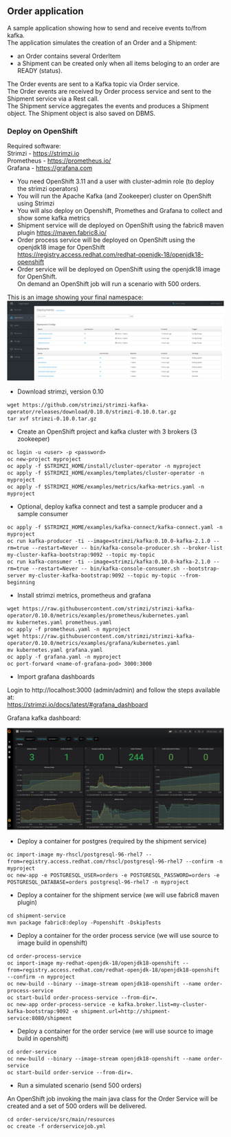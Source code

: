 ## Order application ##

A sample application showing how to send and receive events to/from kafka.<br>
The application simulates the creation of an Order and a Shipment: <br>
 - an Order contains several OrderItem
 - a Shipment can be created only when all items beloging to an order are READY (status).

The Order events are sent to a Kafka topic via Order service.<br>
The Order events are received by Order process service and sent to the Shipment service via a Rest call.<br>
The Shipment service aggregates the events and produces a Shipment object. The Shipment object is also saved on DBMS.

### Deploy on OpenShift ###

Required software:<br>
Strimzi - https://strimzi.io<br>
Prometheus - https://prometheus.io/<br>
Grafana - https://grafana.com<br>

- You need OpenShift 3.11 and a user with cluster-admin role (to deploy the strimzi operators)
- You will run the Apache Kafka (and Zookeeper) cluster on OpenShift using Strimzi
- You will also deploy on Openshift, Promethes and Grafana to collect and show some kafka metrics
- Shipment service will de deployed on OpenShift using the fabric8 maven plugin
https://maven.fabric8.io/
- Order process service will be deployed on OpenShift using the openjdk18 image for OpenShift
https://registry.access.redhat.com/redhat-openjdk-18/openjdk18-openshift
- Order service will be deployed on OpenShift using the openjdk18 image for OpenShift.<br>
On demand an OpenShift job will run a scenario with 500 orders.

This is an image showing your final namespace:
![ScreenShot 1](order-sample/images/myproject.png)

- Download strimzi, version 0.10

```
wget https://github.com/strimzi/strimzi-kafka-operator/releases/download/0.10.0/strimzi-0.10.0.tar.gz
tar xvf strimzi-0.10.0.tar.gz
```

- Create an OpenShift project and kafka cluster with 3 brokers (3 zookeeper)

```
oc login -u <user> -p <password>
oc new-project myproject
oc apply -f $STRIMZI_HOME/install/cluster-operator -n myproject
oc apply -f $STRIMZI_HOME/examples/templates/cluster-operator -n myproject
oc apply -f $STRIMZI_HOME/examples/metrics/kafka-metrics.yaml -n myproject
```

- Optional, deploy kafka connect and test a sample producer and a sample consumer

```
oc apply -f $STRIMZI_HOME/examples/kafka-connect/kafka-connect.yaml -n myproject
oc run kafka-producer -ti --image=strimzi/kafka:0.10.0-kafka-2.1.0 --rm=true --restart=Never -- bin/kafka-console-producer.sh --broker-list my-cluster-kafka-bootstrap:9092 --topic my-topic
oc run kafka-consumer -ti --image=strimzi/kafka:0.10.0-kafka-2.1.0 --rm=true --restart=Never -- bin/kafka-console-consumer.sh --bootstrap-server my-cluster-kafka-bootstrap:9092 --topic my-topic --from-beginning
```

- Install strimzi metrics, prometheus and grafana

```
wget https://raw.githubusercontent.com/strimzi/strimzi-kafka-operator/0.10.0/metrics/examples/prometheus/kubernetes.yaml
mv kubernetes.yaml prometheus.yaml
oc apply -f prometheus.yaml -n myproject
wget https://raw.githubusercontent.com/strimzi/strimzi-kafka-operator/0.10.0/metrics/examples/grafana/kubernetes.yaml
mv kubernetes.yaml grafana.yaml
oc apply -f grafana.yaml -n myproject
oc port-forward <name-of-grafana-pod> 3000:3000
```

- Import grafana dashboards

Login to http://localhost:3000 (admin/admin) and follow the steps available at:<br>
https://strimzi.io/docs/latest/#grafana_dashboard

Grafana kafka dashboard:

![ScreenShot 2](order-sample/images/grafana.png)

- Deploy a container for postgres (required by the shipment service)

```
oc import-image my-rhscl/postgresql-96-rhel7 --from=registry.access.redhat.com/rhscl/postgresql-96-rhel7 --confirm -n myproject
oc new-app -e POSTGRESQL_USER=orders -e POSTGRESQL_PASSWORD=orders -e POSTGRESQL_DATABASE=orders postgresql-96-rhel7 -n myproject
```

- Deploy a container for the shipment service (we will use fabric8 maven plugin)

```
cd shipment-service
mvn package fabric8:deploy -Popenshift -DskipTests
```

- Deploy a container for the order process service (we will use source to image build in openshift)

```
cd order-process-service
oc import-image my-redhat-openjdk-18/openjdk18-openshift --from=registry.access.redhat.com/redhat-openjdk-18/openjdk18-openshift --confirm -n myproject
oc new-build --binary --image-stream openjdk18-openshift --name order-process-service
oc start-build order-process-service --from-dir=.
oc new-app order-process-service -e kafka.broker.list=my-cluster-kafka-bootstrap:9092 -e shipment.url=http://shipment-service:8080/shipment
```

- Deploy a container for the order service (we will use source to image build in openshift)

```
cd order-service
oc new-build --binary --image-stream openjdk18-openshift --name order-service
oc start-build order-service --from-dir=.
```

- Run a simulated scenario (send 500 orders)

An OpenShift job invoking the main java class for the Order Service will be created and a set of 500 orders will be delivered.

```
cd order-service/src/main/resources
oc create -f orderservicejob.yml
```

